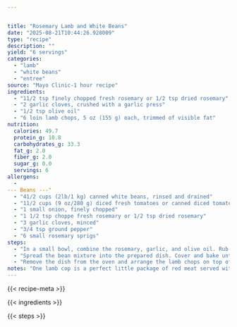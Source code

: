 ```yaml
---


title: "Rosemary Lamb and White Beans"
date: "2025-08-21T10:44:26.928009"
type: "recipe"
description: ""
yield: "6 servings"
categories:
  - "lamb"
  - "white beans"
  - "entree"
source: "Mayo Clinic-1 hour recipe"
ingredients:
  - "11/2 tsp finely chopped fresh rosemary or 1/2 tsp dried rosemary"
  - "2 garlic cloves, crushed with a garlic press"
  - "1/2 tsp olive oil"
  - "6 loin lamb chops, 5 oz (155 g) each, trimmed of visible fat"
nutrition:
  calories: 49.7
  protein_g: 10.8
  carbohydrates_g: 33.3
  fat_g: 2.0
  fiber_g: 2.0
  sugar_g: 0.0
  servings: 6
allergens:
  - 
--- Beans ---"
  - "41/2 cups (2lb/1 kg) canned white beans, rinsed and drained"
  - "11/2 cups (9 oz/280 g) diced fresh tomatoes or canned diced tomatoes, drained"
  - "1 small onion, finely chopped"
  - "1 1/2 tsp choppe fresh rosemary or 1/2 tsp dried rosemary"
  - "3 garlic cloves, minced"
  - "3/4 tsp ground pepper"
  - "6 small rosemary sprigs"
steps:
  - "In a small bowl, combine the rosemary, garlic, and olive oil. Rub the mixture evenly into both sides of lamb chops. Cover and marinate at room temperature for 30 minutes. For the beans, preheat an oven to 425 degrees (220 Celsius). Coat a 2-qt (2-1) shallow baking dish with nonstick cooking spray. In a large bowl, combine the beans, tomatoes, onion, parsley, rosemary, garlic and pepper."
  - "Spread the bean mixture into the prepared dish. Cover and bake until heated through, about 15 minutes. Meanwhile, preheat a broiler (griller). Arrange lamb chops on a broiler pan and place the pan 4 inches (10 cm) from the heat. Broil, turning once, until lightly browned on both sides, 6-7 minutes total."
  - "Remove the dish from the oven and arrange the lamb chops on top of the beans, pressing down gently. Return to the oven and cook, uncovered, until the beans are lightly browned on top and the cops are fully cooked, about 10 minutes. To serve, divide the beans and lamb chops among individual plates. Garnish the rosemary sprigs."
notes: "One lamb cop is a perfect little package of red meat served with well-seasoned white beans in a robust and satisfying entrée. To round out the meal, serve a green vegetable side. *Do NOT overcook the lamb; it can and should be enjoyed rare. No blood means tough, tasteless meat."
---
```


{{< recipe-meta >}}

{{< ingredients >}}

{{< steps >}}
